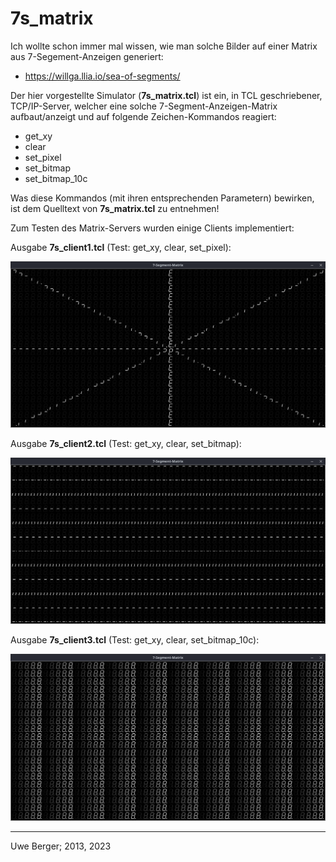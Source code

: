 # 7s_matrix

Ich wollte schon immer mal wissen, wie man solche Bilder auf einer Matrix aus 7-Segement-Anzeigen generiert:

* https://willga.llia.io/sea-of-segments/


Der hier vorgestellte Simulator (**7s_matrix.tcl**) ist ein, in TCL geschriebener, TCP/IP-Server, welcher eine solche 7-Segment-Anzeigen-Matrix aufbaut/anzeigt und auf folgende Zeichen-Kommandos reagiert:

* get_xy
* clear
* set_pixel
* set_bitmap
* set_bitmap_10c

Was diese Kommandos (mit ihren entsprechenden Parametern) bewirken, ist dem Quelltext von **7s_matrix.tcl** zu entnehmen!


Zum Testen des Matrix-Servers wurden einige Clients implementiert:


Ausgabe **7s_client1.tcl** (Test: get_xy, clear, set_pixel):

<img src="7s_matrix_client1.png" width="1000"/>


Ausgabe **7s_client2.tcl** (Test: get_xy, clear, set_bitmap):

<img src="7s_matrix_client2.png" width="1000"/>


Ausgabe **7s_client3.tcl** (Test: get_xy, clear, set_bitmap_10c):

<img src="7s_matrix_client3.png" width="1000"/>



----------------------
Uwe Berger; 2013, 2023